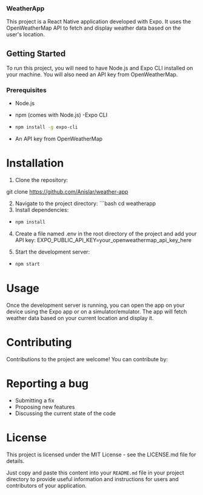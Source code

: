 ### WeatherApp

This project is a React Native application developed with Expo. It uses the OpenWeatherMap API to fetch and display weather data based on the user's location.

## Getting Started

To run this project, you will need to have Node.js and Expo CLI installed on your machine. You will also need an API key from OpenWeatherMap.

### Prerequisites

- Node.js
- npm (comes with Node.js)
-Expo CLI

- ```bash
  npm install -g expo-cli

- An API key from OpenWeatherMap

# Installation

1. Clone the repository:


  git clone https://github.com/Anislar/weather-app


2. Navigate to the project directory:   ```bash
  cd weatherapp
3. Install dependencies:


*
  ```bash
  npm install
4. Create a file named .env in the root directory of the project and add your API key:
EXPO_PUBLIC_API_KEY=your_openweathermap_api_key_here

5. Start the development server:

*
  ```bash
  npm start
# Usage
Once the development server is running, you can open the app on your device using the Expo app or on a simulator/emulator. The app will fetch weather data based on your current location and display it.

# Contributing
Contributions to the project are welcome! You can contribute by:

# Reporting a bug
- Submitting a fix
- Proposing new features
- Discussing the current state of the code
# License
This project is licensed under the MIT License - see the LICENSE.md file for details.

Just copy and paste this content into your `README.md` file in your project directory to provide useful information and instructions for users and contributors of your application.

